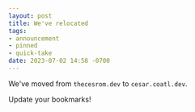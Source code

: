 ```yaml
---
layout: post
title: We've relocated
tags:
- announcement
- pinned
- quick-take
date: 2023-07-02 14:58 -0700
---
```

We've moved from `thecesrom.dev` to `cesar.coatl.dev`.

Update your bookmarks!
